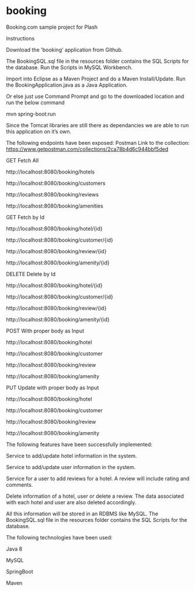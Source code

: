 # booking

Booking.com sample project for Plash

Instructions

Download the 'booking' application from Github.

The BookingSQL.sql file in the resources folder contains the SQL Scripts for the database.
Run the Scripts in MySQL Workbench.

Import into Eclipse as a Maven Project and do a Maven Install/Update.
Run the BookingApplication.java as a Java Application.

Or else just use Command Prompt and go to the downloaded location and run the below command

 mvn spring-boot:run
 
Since the Tomcat libraries are still there as dependancies we are able to run this application on it’s own.

The following endpoints have been exposed:
Postman Link to the collection: https://www.getpostman.com/collections/2ca78b4d6c944bbf5ded

GET	Fetch All

http://localhost:8080/booking/hotels

http://localhost:8080/booking/customers

http://localhost:8080/booking/reviews

http://localhost:8080/booking/amenities

GET Fetch by Id

http://localhost:8080/booking/hotel/{id}

http://localhost:8080/booking/customer/{id}

http://localhost:8080/booking/review/{id}

http://localhost:8080/booking/amenity/{id}

DELETE Delete by Id

http://localhost:8080/booking/hotel/{id}

http://localhost:8080/booking/customer/{id}

http://localhost:8080/booking/review/{id}

http://localhost:8080/booking/amenity/{id}

POST With proper body as Input

http://localhost:8080/booking/hotel

http://localhost:8080/booking/customer

http://localhost:8080/booking/review

http://localhost:8080/booking/amenity

PUT Update with proper body as Input

http://localhost:8080/booking/hotel

http://localhost:8080/booking/customer

http://localhost:8080/booking/review

http://localhost:8080/booking/amenity


The following features have been successfully implemented:

Service to add/update hotel information in the system. 

Service to add/update user information in the system. 

Service for a user to add reviews for a hotel. A review will include rating and comments. 

Delete information of a hotel, user or delete a review. The data associated with each hotel and user are also deleted accordingly.

All this information will be stored in an RDBMS like MySQL. 
The BookingSQL.sql file in the resources folder contains the SQL Scripts for the database.

The following technologies have been used:

Java 8

MySQL

SpringBoot

Maven
